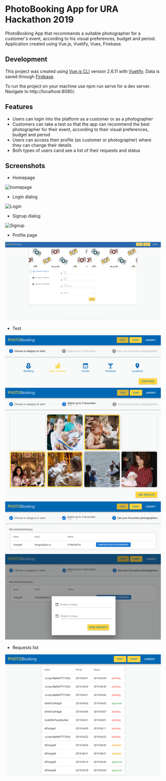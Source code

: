 # PhotoBooking App for URA Hackathon 2019

PhotoBooking App that recommends a suitable photographer for a customer's event, according to his visual preferences, budget and period.
Application created using Vue.js, Vuetify, Vuex, Firebase.

## Development

This project was created using [Vue.js CLI](https://vuejs.org/) version 2.6.11 with [Vuetify](https://vuetifyjs.com/en/).
Data is saved through [Firebase](https://firebase.google.com/docs).

To run the project on your machine use npm run serve for a dev server. Navigate to http://localhost:8080/.

## Features

* Users can login into the platform as a customer or as a photographer
* Customers can take a test so that the app can recommend the best photographer for their event, according to their visual preferences, budget and period
* Users can access their profile (as customer or photographer) where they can change their details
* Both types of users cand see a list of their requests and status 

## Screenshots
* Homepage

![homepage](src/assets/hp.png?raw=true "Homepage")

* Login dialog

![Login](src/assets/login.png?raw=true "Login")

* Signup dialog

![Signup](src/assets/signup.png?raw=true "Signup")

* Profile page

![Profile](src/assets/profile.png?raw=true "Profile")

* Test

![Test1](src/assets/test1.png?raw=true "Test1")
![Test2](src/assets/test2.png?raw=true "Test2")
![Test3](src/assets/test3.png?raw=true "Test3")
![Test4](src/assets/test4.png?raw=true "Test4")

* Requests list

![Requests](src/assets/table.png?raw=true "Requests")
